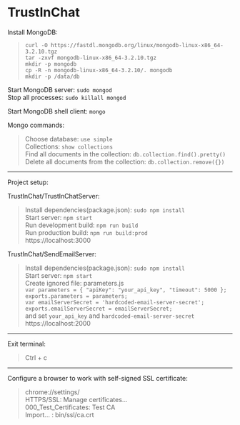 # TrustInChat    
     
Install MongoDB:      
     
> `curl -O https://fastdl.mongodb.org/linux/mongodb-linux-x86_64-3.2.10.tgz`      
> `tar -zxvf mongodb-linux-x86_64-3.2.10.tgz`      
> `mkdir -p mongodb`     
> `cp -R -n mongodb-linux-x86_64-3.2.10/. mongodb`      
> `mkdir -p /data/db`     
    
Start MongoDB server: `sudo mongod`      
Stop all processes: `sudo killall mongod`      
     
Start MongoDB shell client: `mongo`     
     
Mongo commands:     
> Choose database: `use simple`    
> Collections: `show collections`      
> Find all documents in the collection: `db.collection.find().pretty()`     
> Delete all documents from the collection: `db.collection.remove({})`     
      
----------------     
     
Project setup:     
     
TrustInChat/TrustInChatServer:         
> Install dependencies(package.json): `sudo npm install`     
> Start server: `npm start`     
> Run development build: `npm run build`    
> Run production build: `npm run build:prod`      
> https://localhost:3000        
       
TrustInChat/SendEmailServer:     
> Install dependencies(package.json): `sudo npm install`     
> Start server: `npm start`    
> Create ignored file: parameters.js     
> `var parameters = { "apiKey": "your_api_key", "timeout": 5000 };`    
> `exports.parameters = parameters;`   
> `var emailServerSecret = 'hardcoded-email-server-secret';`    
> `exports.emailServerSecret = emailServerSecret;`     
> and set `your_api_key` and `hardcoded-email-server-secret`      
> https://localhost:2000        
      
----------------    
    
Exit terminal:    
> Ctrl + c    
    
----------------    
    
Configure a browser to work with self-signed SSL certificate:    
> chrome://settings/    
> HTTPS/SSL: Manage certificates...   
> 000_Test_Certificates: Test CA     
> Import... : bin/ssl/ca.crt       
       



     
    
    


